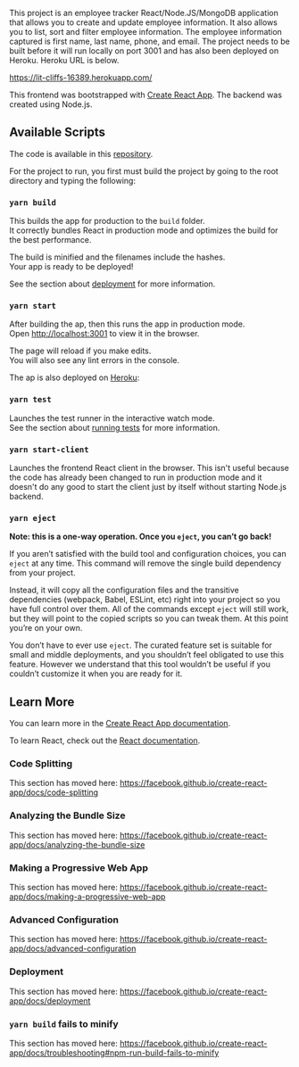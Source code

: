 This project is an employee tracker React/Node.JS/MongoDB application that allows you to create and update employee information.  It also allows you to list, sort and filter employee information.  The employee information captured is first name, last name, phone, and email.  The project needs to be built before it will run locally on port 3001 and has also been deployed on Heroku.  Heroku URL is below.

https://lit-cliffs-16389.herokuapp.com/

This frontend was bootstrapped with [Create React App](https://github.com/facebook/create-react-app).  The backend was created using Node.js.  

## Available Scripts

The code is available in this [repository](https://github.com/karlavalentina85/Employee-Directory/tree/master/employee-tracker).  

For the project to run, you first must build the project by going to the root directory and typing the following:

### `yarn build`

This builds the app for production to the `build` folder.<br />
It correctly bundles React in production mode and optimizes the build for the best performance.

The build is minified and the filenames include the hashes.<br />
Your app is ready to be deployed!

See the section about [deployment](https://facebook.github.io/create-react-app/docs/deployment) for more information.

### `yarn start`

After building the ap, then this runs the app in production mode.<br />
Open [http://localhost:3001](http://localhost:3001) to view it in the browser.

The page will reload if you make edits.<br />
You will also see any lint errors in the console.

The ap is also deployed on [Heroku](https://lit-cliffs-16389.herokuapp.com/):

### `yarn test`

Launches the test runner in the interactive watch mode.<br />
See the section about [running tests](https://facebook.github.io/create-react-app/docs/running-tests) for more information.

### `yarn start-client`

Launches the frontend React client in the browser.  This isn't useful because the code has already been changed to run in production mode and it doesn't do any good to start the client just by itself without starting Node.js backend.

### `yarn eject`

**Note: this is a one-way operation. Once you `eject`, you can’t go back!**

If you aren’t satisfied with the build tool and configuration choices, you can `eject` at any time. This command will remove the single build dependency from your project.

Instead, it will copy all the configuration files and the transitive dependencies (webpack, Babel, ESLint, etc) right into your project so you have full control over them. All of the commands except `eject` will still work, but they will point to the copied scripts so you can tweak them. At this point you’re on your own.

You don’t have to ever use `eject`. The curated feature set is suitable for small and middle deployments, and you shouldn’t feel obligated to use this feature. However we understand that this tool wouldn’t be useful if you couldn’t customize it when you are ready for it.

## Learn More

You can learn more in the [Create React App documentation](https://facebook.github.io/create-react-app/docs/getting-started).

To learn React, check out the [React documentation](https://reactjs.org/).

### Code Splitting

This section has moved here: https://facebook.github.io/create-react-app/docs/code-splitting

### Analyzing the Bundle Size

This section has moved here: https://facebook.github.io/create-react-app/docs/analyzing-the-bundle-size

### Making a Progressive Web App

This section has moved here: https://facebook.github.io/create-react-app/docs/making-a-progressive-web-app

### Advanced Configuration

This section has moved here: https://facebook.github.io/create-react-app/docs/advanced-configuration

### Deployment

This section has moved here: https://facebook.github.io/create-react-app/docs/deployment

### `yarn build` fails to minify

This section has moved here: https://facebook.github.io/create-react-app/docs/troubleshooting#npm-run-build-fails-to-minify
